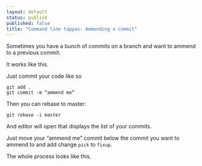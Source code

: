 ```yaml
---
layout: default
status: publish
published: false
title: "Command line tappas: Ammending a commit"
---
```


Sometimes you have a bunch of commits on a branch and want to ammend to a previous commit.

It works like this.

Just commit your code like so

	git add .
	git commit -m “ammend me”

Then you can rebase to master:

	git rebase -i master

And editor will open that displays the list of your commits.

Just move your “ammend me” commit below the commit you want to ammend to and add change `pick` to `fixup`.

The whole process looks like this.



